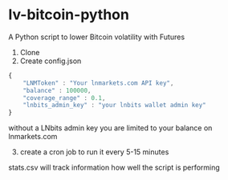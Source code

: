 # lv-bitcoin-python
A Python script to lower Bitcoin volatility with Futures

1. Clone
2. Create config.json


```javascript
{
    "LNMToken" : "Your lnmarkets.com API key",
    "balance" : 100000,
    "coverage_range" : 0.1,
    "lnbits_admin_key" : "your lnbits wallet admin key"
}
```

 without a LNbits admin key you are limited to your balance on lnmarkets.com

3. create a cron job to run it every 5-15 minutes

stats.csv will track information how well the script is performing
